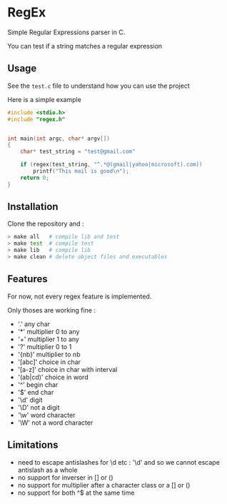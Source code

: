 # RegEx

Simple Regular Expressions parser in C.

You can test if a string matches a regular expression

## Usage

See the `test.c` file to understand how you can use the project

Here is a simple example

```c
#include <stdio.h>
#include "regex.h"


int main(int argc, char* argv[])
{
    char* test_string = "test@gmail.com"

    if (regex(test_string, "^.*@(gmail|yahoo|microsoft).com))
        printf("This mail is good\n");
    return 0;
}
```
## Installation

Clone the repository and :
```sh
> make all   # compile lib and test
> make test  # compile test
> make lib   # compile lib
> make clean # delete object files and executables
```

## Features

For now, not every regex feature is implemented.

Only thoses are working fine :
- '.' any char
- '*' multiplier 0 to any
- '+' multiplier 1 to any
- '?' multiplier 0 to 1
- '{nb}' multiplier to nb
- '[abc]' choice in char
- '[a-z]' choice in char with interval
- '(ab|cd)' choice in word
- '^' begin char
- '$' end char
- '\d' digit
- '\D' not a digit
- '\w' word character
- '\W' not a word character

## Limitations

- need to escape antislashes for \d etc : '\\d' and so we cannot escape antislash as a whole
- no support for inverser in [] or ()
- no support for multiplier after a character class or a [] or ()
- no support for both ^$ at the same time
